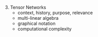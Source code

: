 3. Tensor Networks
	- context, history, purpose, relevance
	- multi-linear algebra
	- graphical notation
	- computational complexity